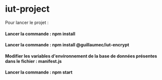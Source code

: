 # iut-project

Pour lancer le projet :

#### Lancer la commande : npm install
#### Lancer la commande : npm install @guillaumec/iut-encrypt
#### Modifier les variables d'environnement de la base de données présentes dans le fichier : manifest.js
#### Lancer la commande : npm start
